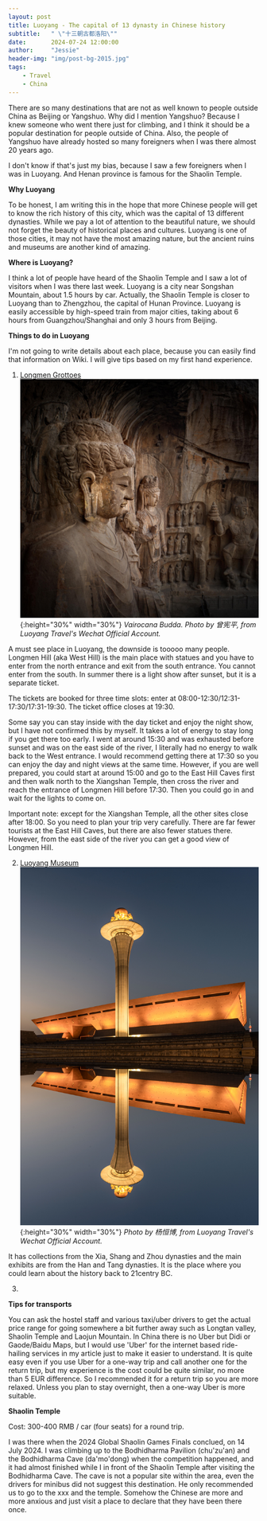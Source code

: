 ```yaml
---
layout: post
title: Luoyang - The capital of 13 dynasty in Chinese history
subtitle:   " \"十三朝古都洛阳\""
date:       2024-07-24 12:00:00
author:     "Jessie"
header-img: "img/post-bg-2015.jpg"
tags:
    - Travel
    - China
---
```


There are so many destinations that are not as well known to people outside China as Beijing or Yangshuo. Why did I mention Yangshuo? Because I knew someone who went there just for climbing, and I think it should be a popular destination for people outside of China. Also, the people of Yangshuo have already hosted so many foreigners when I was there almost 20 years ago.

I don't know if that's just my bias, because I saw a few foreigners when I was in Luoyang. And Henan province is famous for the Shaolin Temple.

**Why Luoyang**

To be honest, I am writing this in the hope that more Chinese people will get to know the rich history of this city, which was the capital of 13 different dynasties. While we pay a lot of attention to the beautiful nature, we should not forget the beauty of historical places and cultures. Luoyang is one of those cities, it may not have the most amazing nature, but the ancient ruins and museums are another kind of amazing.

**Where is Luoyang?**

I think a lot of people have heard of the Shaolin Temple and I saw a lot of visitors when I was there last week. Luoyang is a city near Songshan Mountain, about 1.5 hours by car. Actually, the Shaolin Temple is closer to Luoyang than to Zhengzhou, the capital of Hunan Province. Luoyang is easily accessible by high-speed train from major cities, taking about 6 hours from Guangzhou/Shanghai and only 3 hours from Beijing.

**Things to do in Luoyang**

I'm not going to write details about each place, because you can easily find that information on Wiki. I will give tips based on my first hand experience.

1. [Longmen Grottoes](https://en.wikipedia.org/wiki/Longmen_Grottoes) 
![img](/img/in-post/post-luoyang/longmen.jpeg){:height="30%" width="30%"}
*Vairocana Budda. Photo by 曾宪平, from Luoyang Travel's Wechat Official Account.*

A must see place in Luoyang, the downside is tooooo many people. Longmen Hill (aka West Hill) is the main place with statues and you have to enter from the north entrance and exit from the south entrance. You cannot enter from the south. In summer there is a light show after sunset, but it is a separate ticket. 

The tickets are booked for three time slots: enter at 08:00-12:30/12:31-17:30/17:31-19:30. The ticket office closes at 19:30. 

Some say you can stay inside with the day ticket and enjoy the night show, but I have not confirmed this by myself. It takes a lot of energy to stay long if you get there too early. I went at around 15:30 and was exhausted before sunset and was on the east side of the river, I literally had no energy to walk back to the West entrance. I would recommend getting there at 17:30 so you can enjoy the day and night views at the same time. However, if you are well prepared, you could start at around 15:00 and go to the East Hill Caves first and then walk north to the Xiangshan Temple, then cross the river and reach the entrance of Longmen Hill before 17:30. Then you could go in and wait for the lights to come on.

Important note: except for the Xiangshan Temple, all the other sites close after 18:00. So you need to plan your trip very carefully. There are far fewer tourists at the East Hill Caves, but there are also fewer statues there. However, from the east side of the river you can get a good view of Longmen Hill.

2. [Luoyang Museum](https://en.wikipedia.org/wiki/Luoyang_Museum)
![img](/img/in-post/post-luoyang/lymuseum.jpeg){:height="30%" width="30%"}
*Photo by 杨恒博, from Luoyang Travel's Wechat Official Account.*

It has collections from the Xia, Shang and Zhou dynasties and the main exhibits are from the Han and Tang dynasties. It is the place where you could learn about the history back to 21centry BC.

3. 

**Tips for transports**

You can ask the hostel staff and various taxi/uber drivers to get the actual price range for going somewhere a bit further away such as Longtan valley, Shaolin Temple and Laojun Mountain. In China there is no Uber but Didi or Gaode/Baidu Maps, but I would use 'Uber' for the internet based ride-hailing services in my article just to make it easier to understand. It is quite easy even if you use Uber for a one-way trip and call another one for the return trip, but my experience is the cost could be quite similar, no more than 5 EUR difference. So I recommended it for a return trip so you are more relaxed. Unless you plan to stay overnight, then a one-way Uber is more suitable.

**Shaolin Temple**

Cost: 300-400 RMB / car (four seats) for a round trip.

I was there when the 2024 Global Shaolin Games Finals conclued, on 14 July 2024. I was climbing up to the Bodhidharma Pavilion (chu'zu'an) and the Bodhidharma Cave (da'mo'dong) when the competition happened, and it had almost finished while I in front of the Shaolin Temple after visiting the Bodhidharma Cave. The cave is not a popular site within the area, even the drivers for minibus did not suggest this destination. He only recommended us to go to the xxx and the temple. Somehow the Chinese are more and more anxious and just visit a place to declare that they have been there once.

